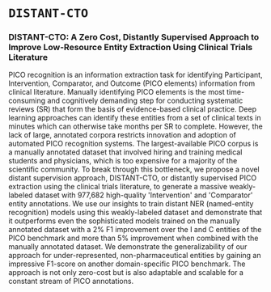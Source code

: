 # `DISTANT-CTO`

### DISTANT-CTO: A Zero Cost, Distantly Supervised Approach to Improve Low-Resource Entity Extraction Using Clinical Trials Literature

PICO recognition is an information extraction task for identifying Participant, Intervention, Comparator, and Outcome (PICO elements) information from clinical literature. Manually identifying PICO elements is the most time-consuming and cognitively demanding step for conducting systematic reviews (SR) that form the basis of evidence-based clinical practice. Deep learning approaches can identify these entities from a set of clinical texts in minutes which can otherwise take months per SR to complete. However, the lack of large, annotated corpora restricts innovation and adoption of automated PICO recognition systems. The largest-available PICO corpus is a manually annotated dataset that involved hiring and training medical students and physicians, which is too expensive for a majority of the scientific community.
To break through this bottleneck, we propose a novel distant supervision approach, DISTANT-CTO, or distantly supervised PICO extraction using the clinical trials literature, to generate a massive weakly-labeled dataset with 977,682 high-quality 'Intervention' and 'Comparator' entity annotations. We use our insights to train distant NER (named-entity recognition) models using this weakly-labeled dataset and demonstrate that it outperforms even the sophisticated models trained on the manually annotated dataset with a 2\% F1 improvement over the I and C entities of the PICO benchmark and more than 5\% improvement when combined with the manually annotated dataset.
We demonstrate the generalizability of our approach for under-represented, non-pharmaceutical entities by gaining an impressive F1-score on another domain-specific PICO benchmark. The approach is not only zero-cost but is also adaptable and scalable for a constant stream of PICO annotations.

